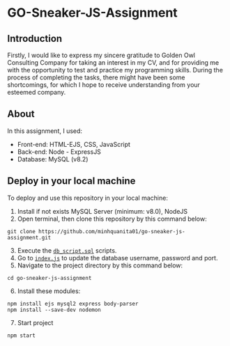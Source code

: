 # GO-Sneaker-JS-Assignment

## Introduction
Firstly, I would like to express my sincere gratitude to Golden Owl Consulting Company for taking an interest in my CV, and for providing me with the opportunity to test and practice my programming skills. During the process of completing the tasks, there might have been some shortcomings, for which I hope to receive understanding from your esteemed company.

## About
In this assignment, I used:
- Front-end: HTML-EJS, CSS, JavaScript
- Back-end: Node - ExpressJS
- Database: MySQL (v8.2)

## Deploy in your local machine
To deploy and use this repository in your local machine:
1. Install if not exists MySQL Server (minimum: v8.0), NodeJS
2. Open terminal, then clone this repository by this command below:
```terminal
git clone https://github.com/minhquanita01/go-sneaker-js-assignment.git
```
3. Execute the [`db_script.sql`](./database/db_script.sql) scripts.
4. Go to [`index.js`](./index.js) to update the database username, password and port.
5. Navigate to the project directory by this command below:
```terminal
cd go-sneaker-js-assignment
```
6. Install these modules:
```terminal
npm install ejs mysql2 express body-parser
npm install --save-dev nodemon
```
7. Start project
```terminal
npm start
```
